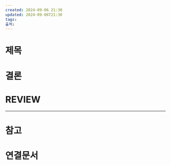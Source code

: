```yaml
---
created: 2024-09-06 21:30
updated: 2024-09-06T21:30
tags: 
출처: 
---
```



# 제목



# 결론

# REVIEW


---
# 참고

# 연결문서